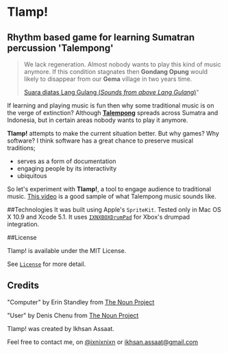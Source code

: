 Tlamp!
======

## Rhythm based game for learning Sumatran percussion 'Talempong'

> We lack regeneration. Almost nobody wants to play this kind of music anymore. If this condition stagnates then **Gondang Opung** would likely to disappear from our **Gema** village in two years time.
>
>
>[Suara diatas Lang Gulang (*Sounds from above Lang Gulang*)](https://vimeo.com/53866898)" 

If learning and playing music is fun then why some traditional music is on the verge of extinction? Although [**Talempong**](http://en.wikipedia.org/wiki/Talempong) spreads across Sumatra and Indonesia, but in certain areas nobody wants to play it anymore. 

**Tlamp!** attempts to make the current situation better. But why games? Why software? I think software has a great chance to preserve musical traditions;

- serves as a form of documentation
- engaging people by its interactivity
- ubiquitous

So let's experiment with **Tlamp!**, a tool to engage audience to traditional music. [This video](http://youtu.be/VEmX-1_DQPA) is a good sample of what Talempong music sounds like.

##Technologies
It was built using Apple's `SpriteKit`. Tested only in Mac OS X 10.9 and Xcode 5.1. It uses [`IXNXBOXDrumPad`](https://github.com/ixnixnixn/IXNXBOXDrumpad) for Xbox's drumpad integration.

##License

Tlamp! is available under the MIT License.

See [`License`](https://github.com/ixnixnixn/Tlamp/blob/master/License) for more detail.

## Credits

"Computer" by Erin Standley from [The Noun Project](http://thenounproject.com)

"User" by Denis Chenu from [The Noun Project](http://thenounproject.com)


Tlamp! was created by Ikhsan Assaat. 

Feel free to contact me, on [@ixnixnixn](http://twitter.com/ixnixnixn) or [ikhsan.assaat@gmail.com](mailto:ikhsan.assaat@gmail.com)
